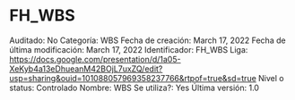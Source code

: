 # FH_WBS

Auditado: No
Categoría: WBS
Fecha de creación: March 17, 2022
Fecha de última modificación: March 17, 2022
Identificador: FH_WBS
Liga: https://docs.google.com/presentation/d/1a05-XeKyb4a13eDhueanM42BOjL7uxZQ/edit?usp=sharing&ouid=101088057969358237766&rtpof=true&sd=true
Nivel o status: Controlado
Nombre: WBS
Se utiliza?: Yes
Última versión: 1.0